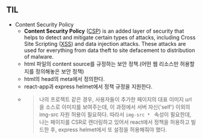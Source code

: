 TIL
---

- Content Security Policy
  - **Content Security Policy** ([CSP](https://developer.mozilla.org/en-US/docs/Glossary/CSP)) is an added layer of security that helps to detect and mitigate certain types of attacks, including Cross Site Scripting ([XSS](https://developer.mozilla.org/en-US/docs/Glossary/XSS)) and data injection attacks. These attacks are used for everything from data theft to site defacement to distribution of malware.
  - html 파일의 content source를 규정하는 보안 정책.(어떤 웹 리소스만 허용할지를 정의해놓은 보안 정책)
  - html의 head의 meta에서 정의한다.
  - react-app과 express helmet에서 정책 규정을 지원한다.
  - > 나의 프로젝트 같은 경우, 사용자들이 추가한 페이지의 대표 이미지 url을 소스로 이미지를 보여주는데, 이 과정에서 서버 자신('self') 이외의 img-src 자원 허용이 필요하다. 따라서 `img-src * ` 속성이 필요한데, 나는 페이지를 CSR로 렌더링하고 있어서 react에서 정책을 허용하고 빌드한 후, express helmet에서 또 설정을 허용해줘야 했다.
    >
